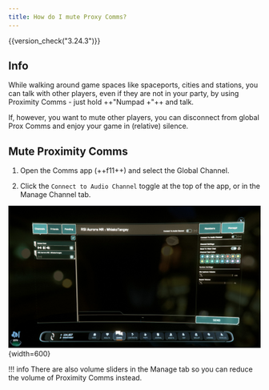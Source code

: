 ```yaml
---
title: How do I mute Proxy Comms?
---
```


{{version_check("3.24.3")}}

## Info

While walking around game spaces like spaceports, cities and stations, you can
talk with other players, even if they are not in your party, by using Proximity
Comms - just hold ++"Numpad \+"++ and talk.

If, however, you want to mute other players, you can disconnect from global
Prox Comms and enjoy your game in (relative) silence.

## Mute Proximity Comms

1. Open the Comms app (++f11++) and select the Global Channel.

1. Click the `Connect to Audio Channel` toggle at the top of the app, or in the
Manage Channel tab.

![Manage Channel Tab](./images/manage-tab.jpg){width=600}

!!! info
    There are also volume sliders in the Manage tab so you can reduce the volume
    of Proximity Comms instead.
